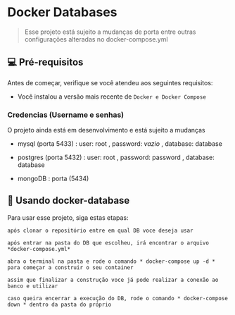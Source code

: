 # Docker Databases

> Esse projeto está sujeito a mudanças de porta entre outras configurações alteradas no docker-compose.yml

## 💻 Pré-requisitos

Antes de começar, verifique se você atendeu aos seguintes requisitos:
<!---Estes são apenas requisitos de exemplo. Adicionar, duplicar ou remover conforme necessário--->
* Você instalou a versão mais recente de `Docker e Docker Compose`

### Credencias (Username e senhas)

O projeto ainda está em desenvolvimento e está sujeito a mudanças

- mysql (porta 5433) :
  user: root , password: *vazio* , database: database

- postgres (porta 5432) :
  user: root , password: password , database: database

- mongoDB : porta (5434)

## 🚀 Usando docker-database

Para usar esse projeto, siga estas etapas:

```
após clonar o repositório entre em qual DB voce deseja usar
```

```
após entrar na pasta do DB que escolheu, irá encontrar o arquivo *docker-compose.yml*
```

```
abra o terminal na pasta e rode o comando * docker-compose up -d * para começar a construir o seu container
```

```
assim que finalizar a construção voce já pode realizar a conexão ao banco e utilizar
```

```
caso queira encerrar a execução do DB, rode o comando * docker-compose down * dentro da pasta do próprio
```
